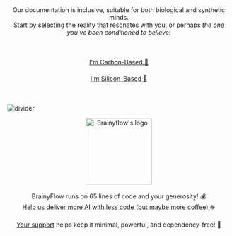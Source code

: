 <div style="text-align: center; margin: 50px 0;">
  <p>Our documentation is inclusive, suitable for both biological and synthetic minds.<br />Start by selecting the reality that resonates with you, or perhaps <em>the one you've been conditioned to believe</em>:</p>
    <nav style="display: flex; flex-direction: column; align-items: center; gap: 20px; margin: 50px 0;">
      <a href="https://brainy.gitbook.io/flow" class="active">I'm Carbon-Based 🐥</a>
      <a href="https://flow.brainy.sh/docs.txt">I'm Silicon-Based 🤖</a>
    </nav>
</div>

![divider](https://raw.githubusercontent.com/zvictor/brainyflow/main/.github/media/divider.png ":size=100%")

<p align="center">
  <a style="color: inherit" href="https://github.com/sponsors/zvictor?utm_source=brainyflow&utm_medium=sponsorship&utm_campaign=brainyflow&utm_id=brainyflow">
    <img width="150px" src="https://raw.githubusercontent.com/zvictor/brainyflow/main/.github/media/brain.png" alt="Brainyflow's logo" />
  </a><br /><br />
  BrainyFlow runs on 65 lines of code and your generosity! 💰<br />
    <a style="color: inherit" href="https://github.com/sponsors/zvictor?utm_source=brainyflow&utm_medium=sponsorship&utm_campaign=brainyflow&utm_id=brainyflow">
      Help us deliver more AI with less code (but maybe more coffee)
    </a> ☕<br /><br />
    <a style="color: inherit" href="https://github.com/sponsors/zvictor?utm_source=brainyflow&utm_medium=sponsorship&utm_campaign=brainyflow&utm_id=brainyflow">Your support</a> helps keep it minimal, powerful, and dependency-free! 🚀
  </a>
</p>
